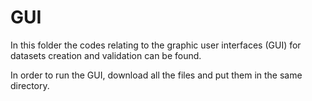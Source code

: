 # GUI
In this folder the codes relating to the graphic user interfaces (GUI) for datasets creation and validation can be found. 

In order to run the GUI, download all the files and put them in the same directory. 
